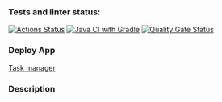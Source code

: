 ### Tests and linter status:
[![Actions Status](https://github.com/AlexSekret/java-project-99/actions/workflows/hexlet-check.yml/badge.svg)](https://github.com/AlexSekret/java-project-99/actions) [![Java CI with Gradle](https://github.com/AlexSekret/java-project-99/actions/workflows/gradle.yml/badge.svg?branch=main)](https://github.com/AlexSekret/java-project-99/actions/workflows/gradle.yml) [![Quality Gate Status](https://sonarcloud.io/api/project_badges/measure?project=AlexSekret_java-project-99&metric=alert_status)](https://sonarcloud.io/summary/new_code?id=AlexSekret_java-project-99)

### Deploy App
[Task manager](https://task-manager-7ylq.onrender.com)

### Description
